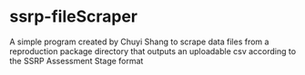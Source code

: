 # ssrp-fileScraper
A simple program created by Chuyi Shang to scrape data files from a reproduction package directory that outputs an uploadable csv according to the SSRP Assessment Stage format
